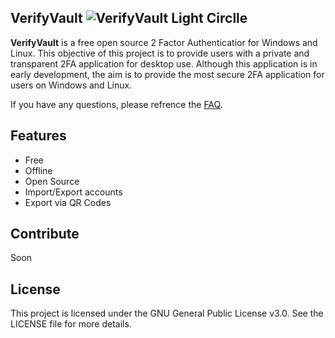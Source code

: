 ## VerifyVault ![VerifyVault Light Circlle](https://github.com/VerifyVault/VerifyVault/assets/170455817/689ccc65-b0a1-44a1-8086-76217310c2bb)
**VerifyVault** is a free open source 2 Factor Authenticatior for Windows and Linux. This objective of this project is to provide users with a private and transparent 2FA application for desktop use. Although this application is in early development, the aim is to provide the most secure 2FA application for users on Windows and Linux.

If you have any questions, please refrence the [FAQ](https://github.com/VerifyVault/VerifyVault/blob/main/FAQ.md).

## Features
- Free
- Offline
- Open Source
- Import/Export accounts
- Export via QR Codes

## Contribute
Soon

## License
This project is licensed under the GNU General Public License v3.0. See the LICENSE file for more details.
